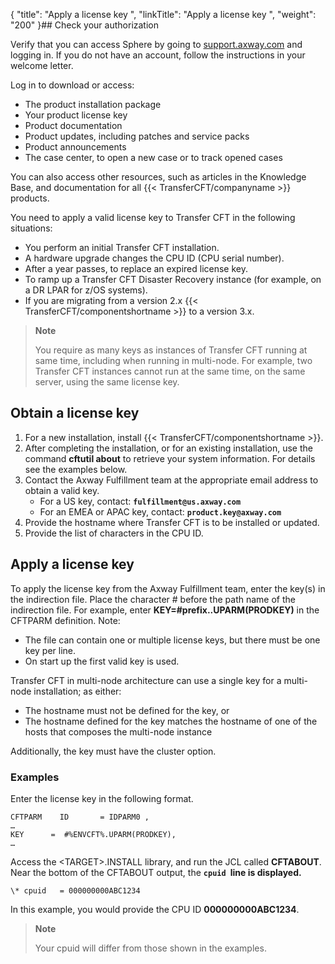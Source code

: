 {
    "title": "Apply a license key ",
    "linkTitle": "Apply a license key ",
    "weight": "200"
}## Check your authorization

Verify that you can access Sphere by going to [support.axway.com](https://support.axway.com/) and logging in. If you do not have an account, follow the instructions in your welcome letter.

Log in to download or access:

-   The product installation package
-   Your product license key
-   Product documentation
-   Product updates, including patches and service packs
-   Product announcements
-   The case center, to open a new case or to track opened cases

You can also access other resources, such as articles in the Knowledge Base,  and documentation for all {{< TransferCFT/companyname  >}} products.

You need to apply a valid license key to Transfer CFT in the following situations:

-   You perform an initial Transfer CFT installation.
-   A hardware upgrade changes the CPU ID (CPU serial number).
-   After a year passes, to replace an expired license key.
-   To ramp up a Transfer CFT Disaster Recovery instance (for example, on a DR LPAR for z/OS systems).
-   If you are migrating from a version 2.x {{< TransferCFT/componentshortname >}} to a version 3.x.

> **Note**
>
> You require  as many keys as instances of Transfer CFT running at same time, including when running in multi-node. For example, two Transfer CFT instances cannot run at the same time, on the same server, using the same license key.

## Obtain  a license key

1.  For a new installation, install {{< TransferCFT/componentshortname >}}.
2.  After completing the installation, or for an existing installation, use the command **cftutil about** to retrieve your system information. For details see the examples below.
3.  Contact the Axway Fulfillment team at the appropriate email address to obtain a valid key.
    -   For a US key, contact:  **`fulfillment@us.axway.com`**
    -   For an EMEA or APAC key, contact: **`product.key@axway.com`**
4.  Provide the hostname  where Transfer CFT is to be installed or updated.
5.  Provide the list of characters in the  CPU ID.

<span id="Apply"></span>

## Apply a license key

To apply the license key from the Axway Fulfillment team, enter the key(s) in the indirection file. Place the character # before the path name of the indirection file. For example, enter **KEY=#prefix..UPARM(PRODKEY)** in the CFTPARM definition. Note:

-   The file can contain one or multiple license keys, but there must be one key per line.
-   On start up the first valid key is used.

Transfer CFT in multi-node architecture can use a single key for  a multi-node installation; as either:

-   The hostname must not be defined for the key, or
-   The hostname defined for the key matches the hostname of one of the hosts that composes the multi-node instance

Additionally, the key must have the cluster option.

### Examples

Enter the license key in the following format.

```
CFTPARM    ID       = IDPARM0 ,
…
KEY      =  #%ENVCFT%.UPARM(PRODKEY),
…
```

Access the &lt;TARGET>.INSTALL library, and run the JCL called **CFTABOUT**. Near the bottom of the CFTABOUT output, the **`cpuid `line is displayed.**  

```
\* cpuid   = 000000000ABC1234
```

In this example, you would provide the CPU ID **000000000ABC1234**.

> **Note**
>
> Your cpuid will differ from those shown in the examples.
